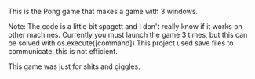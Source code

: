 This is the Pong game that makes a game with 3 windows.

Note: The code is a little bit spagett and I don't really know if it works on other machines. 
Currently you must launch the game 3 times, but this can be solved with os.execute([command])
This project used save files to communicate, this is not efficient.

This game was just for shits and giggles.
